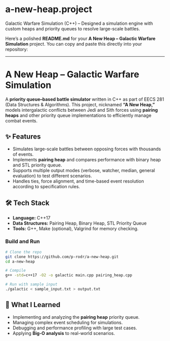 # a-new-heap.project
Galactic Warfare Simulation (C++) – Designed a simulation engine with custom heaps and priority queues to resolve large-scale battles.

Here’s a polished **README.md** for your **A New Heap – Galactic Warfare Simulation** project. You can copy and paste this directly into your repository:

---

# A New Heap – Galactic Warfare Simulation

A **priority queue–based battle simulator** written in C++ as part of EECS 281 (Data Structures & Algorithms). This project, nicknamed **“A New Heap,”** models intergalactic conflicts between Jedi and Sith forces using **pairing heaps** and other priority queue implementations to efficiently manage combat events.

## ✨ Features

* Simulates large-scale battles between opposing forces with thousands of events.
* Implements **pairing heap** and compares performance with binary heap and STL priority queue.
* Supports multiple output modes (verbose, watcher, median, general evaluation) to test different scenarios.
* Handles ties, force alignment, and time-based event resolution according to specification rules.

## 🛠 Tech Stack

* **Language:** C++17
* **Data Structures:** Pairing Heap, Binary Heap, STL Priority Queue
* **Tools:** G++, Make (optional), Valgrind for memory checking.

### Build and Run

```bash
# Clone the repo
git clone https://github.com/p-rodr/a-new-heap.git
cd a-new-heap

# Compile
g++ -std=c++17 -O2 -o galactic main.cpp pairing_heap.cpp

# Run with sample input
./galactic < sample_input.txt > output.txt
```


## 🧠 What I Learned

* Implementing and analyzing the **pairing heap** priority queue.
* Managing complex event scheduling for simulations.
* Debugging and performance profiling with large test cases.
* Applying **Big-O analysis** to real-world scenarios.
